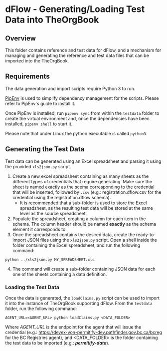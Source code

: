 # dFlow - Generating/Loading Test Data into TheOrgBook

## Overview

This folder contains reference and test data for dFlow, and a mechanism for managing and generating the reference and test data files that can be imported into the TheOrgBook.

## Requirements

The data generation and import scripts require Python 3 to run.

[PipEnv](https://pipenv.readthedocs.io/en/latest/) is used to simplify dependency management for the scripts. Please refer to PipEnv's guide to install it.

Once PipEnv is installed, run `pipenv sync` from within the `testdata` folder to create the virtual environment and, once the dependencies have been installed, `pipenv shell` to start it.

Please note that under Linux the python executable is called `python3`.

## Generating the Test Data

Test data can be generated using an Excel spreadsheet and parsing it using the provided `xls2json.py` script.

1. Create a new excel spreadsheet containing as many sheets as the different types of credentials that require generating. Make sure the sheet is named exactly as the scema corresponding to the credential that will be inserted, followed by `.csv` (e.g.: registration.dflow.csv for the credential using the registration.dflow schema).
    * It is recommended that a sub-folder is used to store the Excel spreadsheet, as the resulting test data will be stored at the same level as the source spreadsheet.
2. Populate the spreadsheet, creating a column for each item in the schema. The column header should be named **exactly** as the schema element it corresponds to.
3. Once the spreadsheet contains the desired data, create the ready-to-import JSON files using the `xls2json.py` script. Open a shell inside the folder containing the Excel spreadsheet, and run the following command:
```
python ../xls2json.py MY_SPREADSHEET.xls
```
4. The command will create a sub-folder containing JSON data for each one of the sheets containing a data definition.

### Loading the Test Data

Once the data is generated, the `loadClaims.py` script can be used to import it into the instance of TheOrgBook supporting dFlow. From the `testdata` folder, run the following command:
```
AGENT_URL=<AGENT_URL> python loadClaims.py <DATA_FOLDER>
```
Where *AGENT_URL* is the endpoint for the agent that will issue the credential (e.g.: https://devex-von-permitify-dev.pathfinder.gov.bc.ca/bcreg for the BC Registries agent), and <DATA_FOLDER> is the folder containing the test data to be imported (e.g.: ***permitify-data***).
